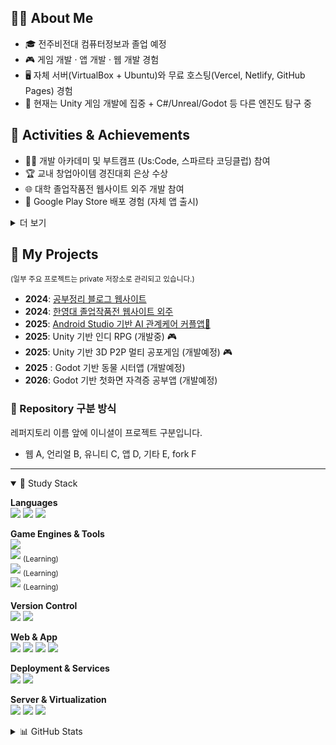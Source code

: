 <body>
  
## 👩‍💻 About Me
- 🎓 전주비전대 컴퓨터정보과 졸업 예정  
- 🎮 게임 개발 · 앱 개발 · 웹 개발 경험  
- 🖥️ 자체 서버(VirtualBox + Ubuntu)와 무료 호스팅(Vercel, Netlify, GitHub Pages) 경험  
- 🚀 현재는 Unity 게임 개발에 집중 + C#/Unreal/Godot 등 다른 엔진도 탐구 중  
  
## 🏅 Activities & Achievements 
- 👩‍🏫 개발 아카데미 및 부트캠프 (Us:Code, 스파르타 코딩클럽) 참여  
- 🏆 교내 창업아이템 경진대회 은상 수상  
- 🌐 대학 졸업작품전 웹사이트 외주 개발 참여
- 📱 Google Play Store 배포 경험 (자체 앱 출시)  
  
<details>
  <summary>더 보기</summary>

### 🎓 저는 이런 개발자입니다.
전주비전대 컴퓨터정보과 졸업 예정으로  
게임·웹·앱 개발 등 다양한 경험을 해본 승연입니다.  

Unity 기반 게임 개발과 디자인, Ubuntu 서버 웹호스팅  
FireBase활용과 스토어 배포 등  
여러 프로젝트를 진행하며 경험을 쌓아왔습니다.  

현재는 게임 개발에 집중하며  
C#을 이용한 첫화면 공부 앱 개발과  
3D P2P 기반 멀티게임 개발에 도전할 예정입니다.  

### ✨ 저의 가치관입니다. 
Linux·Ubuntu 서버, Firebase, 무료 호스팅(Vercel, Netlify, GitHub Pages), 로컬 DB(Json, MySQL) 등  
여러 프로젝트를 진행하며 자체 서버, 서버기반아키텍처, 무서버 구조를 모두 사용해보았습니다.  
  
다만 개인 프로젝트에서는 제가 없어도 유지될 수 있는  
‘무서버·장기 지속형’ 구조를 선호합니다.  
이는 유지 비용이 없고, 배포 플랫폼이 존속하는 한  
작품이 사라지지 않고 남아있기를 바라는 철학에서 비롯된 선택을 한 경우가 많습니다.  

</details>

## 📌 My Projects

<sub>(일부 주요 프로젝트는 private 저장소로 관리되고 있습니다.)</sub>  

- **2024**: [공부정리 블로그 웹사이트](https://github.com/SeungYeon04/A_Study)  
- **2024**: [한영대 졸업작품전 웹사이트 외주](https://github.com/SeungYeon04/A_KrMedia)  
- **2025**: [Android Studio 기반 AI 관계케어 커플앱🌱](https://play.google.com/store/apps/details?id=com.mycompany.lovegarden)  
- **2025**: Unity 기반 인디 RPG (개발중) 🎮
- **2025**: Unity 기반 3D P2P 멀티 공포게임 (개발예정) 🎮
- **2025** : Godot 기반 동물 시터앱 (개발예정)  
- **2026**: Godot 기반 첫화면 자격증 공부앱 (개발예정)  
  
### 📂 Repository 구분 방식
레퍼지토리 이름 앞에 이니셜이 프로젝트 구분입니다.  
- 웹 A, 언리얼 B, 유니티 C, 앱 D, 기타 E, fork F  
  
--- 
  
<details open>
  <summary>🌈 Study Stack</summary>
  
**Languages**  
<img src="https://img.shields.io/badge/C%23-462679?style=flat-square&logo=.NET&logoColor=white">
<img src="https://img.shields.io/badge/C-DBA901?style=flat-square&logo=C&logoColor=white">
<img src="https://img.shields.io/badge/Java-e16500?style=flat-square&logo=eclipseide&logoColor=white">  

**Game Engines & Tools**  
<img src="https://img.shields.io/badge/Unity-000000?style=flat-square&logo=unity&logoColor=white">  
<img src="https://img.shields.io/badge/Unreal-0E1128?style=flat-square&logo=unrealengine&logoColor=white"> <sub>(Learning)</sub>  
<img src="https://img.shields.io/badge/Godot-478CBF?style=flat-square&logo=godotengine&logoColor=white"> <sub>(Learning)</sub>  
<img src="https://img.shields.io/badge/Blender-F5792A?style=flat-square&logo=blender&logoColor=white"> <sub>(Learning)</sub>  

**Version Control**  
<img src="https://img.shields.io/badge/GitHub-181717?style=flat-square&logo=github&logoColor=white">
<img src="https://img.shields.io/badge/GitHub%20Desktop-8034A9?style=flat-square&logo=github&logoColor=white">  

**Web & App**  
<img src="https://img.shields.io/badge/HTML-E34F26?style=flat-square&logo=html5&logoColor=white">
<img src="https://img.shields.io/badge/CSS-1572B6?style=flat-square&logo=css3&logoColor=white">
<img src="https://img.shields.io/badge/React-50bcdf?style=flat-square&logo=react&logoColor=white">
<img src="https://img.shields.io/badge/Android%20Studio-3DDC84?style=flat-square&logo=androidstudio&logoColor=white">  

**Deployment & Services**  
<img src="https://img.shields.io/badge/Firebase-FFCA28?style=flat-square&logo=firebase&logoColor=black">
<img src="https://img.shields.io/badge/Google%20Cloud-4285F4?style=flat-square&logo=googlecloud&logoColor=white">  

**Server & Virtualization**  
<img src="https://img.shields.io/badge/Linux-292929?style=flat-square&logo=Linux&logoColor=white">
<img src="https://img.shields.io/badge/Ubuntu-E95420?style=flat-square&logo=Ubuntu&logoColor=white">
<img src="https://img.shields.io/badge/VirtualBox-183A61?style=flat-square&logo=virtualbox&logoColor=white">  

</details>

<details>
  <summary>📊 GitHub Stats</summary>

#### Stats  
<img src="https://stats.dooboo.io/api/github-stats-advanced?login=SeungYeon04" width="450" /> 

#### Trophies  
<img src="https://github-profile-trophy.vercel.app/?username=SeungYeon04&theme=flat&column=5" width="450"/>
<img src="https://stats.dooboo.io/api/github-trophies?login=SeungYeon04" width="450"/>

#### Activity  
<a href="https://www.gitanimals.org/en_US?utm_medium=image&utm_source=SeungYeon04&utm_content=farm">
  <img src="https://render.gitanimals.org/farms/SeungYeon04" style="width: 400px;" />
</a>

</details>

</body>
